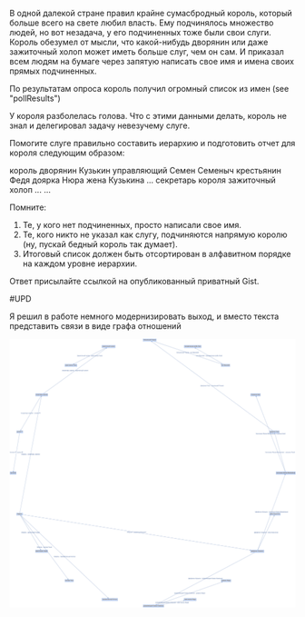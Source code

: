 
В одной далекой стране правил крайне сумасбродный король, который больше всего на свете любил власть.
Ему подчинялось множество людей, но вот незадача, у его подчиненных тоже были свои слуги.
Король обезумел от мысли, что какой-нибудь дворянин или даже зажиточный холоп может иметь больше слуг, чем он сам.
И приказал всем людям на бумаге через запятую написать свое имя и имена своих прямых подчиненных.

По результатам опроса король получил огромный список из имен (see "pollResults")

У короля разболелась голова. Что с этими данными делать, король не знал и делегировал задачу невезучему слуге.

Помогите слуге правильно составить иерархию и подготовить  отчет для короля следующим образом:

 король
     дворянин Кузькин
        управляющий Семен Семеныч
           крестьянин Федя
           доярка Нюра
        жена Кузькина
                 ...
     секретарь короля
        зажиточный холоп
           ...
           ...
           
Помните:

1. Те, у кого нет подчиненных, просто написали свое имя.
2. Те, кого никто не указал как слугу, подчиняются напрямую королю (ну, пускай бедный король так думает).
3. Итоговый список должен быть отсортирован в алфавитном порядке на каждом уровне иерархии.

Ответ присылайте ссылкой на опубликованный приватный Gist.

#UPD 
 
 Я решил в работе немного модернизировать выход, и вместо текста представить связи в виде графа отношений


![alt text](./src/test/resources/graph.png)